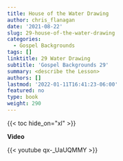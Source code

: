 ```yaml
---
title: House of the Water Drawing
author: chris_flanagan
date: '2021-08-22'
slug: 29-house-of-the-water-drawing
categories:
  - Gospel Backgrounds
tags: []
linktitle: 29 Water Drawing
subtitle: 'Gospel Backgrounds 29'
summary: <describe the Lesson>
authors: []
lastmod: '2022-01-11T16:41:23-06:00'
featured: no
type: book
weight: 290
---
```

{{< toc hide_on="xl" >}}

<script type="text/javascript">
  window.ESV_CROSSREF_OPTIONS = {
    body_background_color: 'D7E5F0',
    header_font_size: 10,
    body_font_size: 14,
    footer_font_size: 8,
    header_font_family: 'Arial',
    body_font_family: 'Times'
  };
</script>
<script src="https://static.esvmedia.org/crossref/crossref.min.js" type="text/javascript"></script> 



**Video**

{{< youtube qx-_UaUQMMY >}}